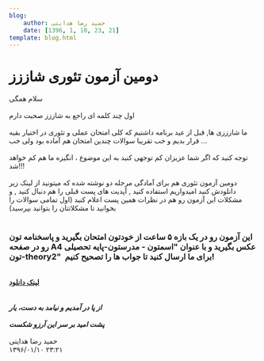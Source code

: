 ```yaml
---
blog:
    author: حمید رضا هدایتی
    date: [1396, 1, 10, 23, 21]
template: blog.html
---
```

# دومین آزمون تئوری شاززز

<div class="cnt">
سلام همگی<br/><br/>اول چند کلمه ای راجع به شاززز صحبت دارم<br/><br/>ما شازززی ها, قبل از عید برنامه داشتیم که کلی امتحان عملی و تئوری در اختیار بقیه قرار بدیم و خب تقریبا سوالات چندین امتحان هم آماده بود ولی خب ...<br/><br/>توجه کنید که اگر شما عزیزان کم توجهی کنید به این موضوع ، انگیزه ما هم کم خواهد شد!!!<br/><br/>دومین آزمون تئوری هم برای آمادگی مرحله دو نوشته شده که میتونید از لینک زیر دانلودش کنید امیدواریم استفاده کنید , آپدیت های پست قبلی را هم دنبال کنید , و مشکلات این آزمون رو هم در نظرات همین پست اعلام کنید (اول تمامی سوالات را بخوانید تا مشکلاتتان را بتوانید بپرسید)<br/><br/><h3>این آزمون رو در یک بازه ۵ ساعت از خودتون امتحان بگیرید و پاسخنامه تون رو در صفحه A4 عکس بگیرید و با عنوان "اسمتون - مدرستون-پایه تحصیلی تون-theory2"  برای ما ارسال کنید تا جواب ها را تصحیح کنیم!</h3>
<br/><a href="http://bayanbox.ir/view/8024408180607155469/Theory2.pdf" target="_blank"><b>لینک دانلود</b></a><br/><i><b><br/><br/>از پا در آمدیم و نیامد به دست، یار <br/><br/>پشت امید بر سر این آرزو شکست</b></i><br/><br/>
</div>

<div class="blog-info">
    <div class="blog-author">حمید رضا هدایتی</div>
    <div class="blog-date">۱۳۹۶/۰۱/۱۰ ۲۳:۲۱</div>
</div>

